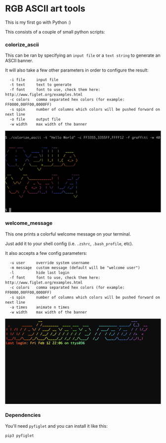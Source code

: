 # RGB ASCII art tools

This is my first go with Python :)

This consists of a couple of small python scripts:

### colorize_ascii

This can be ran by specifying an `input file` or a `text string` to generate an ASCII banner.

It will also take a few other parameters in order to configure the result:
```
  -i file     input file
  -t text     text to generate
  -f font     font to use, check them here: http://www.figlet.org/examples.html
  -c colors   comma separated hex colors (for example: FF0000,00FF00,0000FF)
  -s spin     number of columns which colors will be pushed forward on next line
  -o file     output file
  -w width    max width of the banner
```

![Alt Text](docs/example1.png)

### welcome_message

This one prints a colorful welcome message on your terminal.

Just add it to your shell config (i.e. `.zshrc`, `.bash_profile`, etc).

It also accepts a few config parameters:
```
  -u user     override system username
  -m message  custom message (default will be "welcome user")
  -l          hide last login
  -f font     font to use, check them here: http://www.figlet.org/examples.html
  -c colors   comma separated hex colors (for example: FF0000,00FF00,0000FF)
  -s spin     number of columns which colors will be pushed forward on next line
  -a times    animate n times
  -w width    max width of the banner
```

![Alt Text](docs/example2.gif)

### Dependencies

You'll need `pyfiglet` and you can install it like this:

```
pip3 pyfiglet
```


